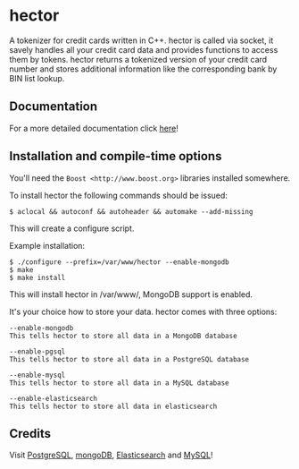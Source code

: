 hector
======


A tokenizer for credit cards written in C++.
hector is called via socket, it savely handles all your credit card data and provides functions to access them by tokens. hector returns a tokenized version of your credit card number and stores additional information like the corresponding bank by BIN list lookup.

Documentation
-------------

For a more detailed documentation click [here](https://github.com/mkaerger/hector/blob/master/doc/README.md)!


Installation and compile-time options
-------------------------------------

You'll need the `Boost <http://www.boost.org>` libraries installed somewhere.


To install hector the following commands should be issued:

    $ aclocal && autoconf && autoheader && automake --add-missing

This will create a configure script.


Example installation:

    $ ./configure --prefix=/var/www/hector --enable-mongodb
    $ make
    $ make install

This will install hector in /var/www/, MongoDB support is enabled.


It's your choice how to store your data. hector comes with three options:
    
    --enable-mongodb
    This tells hector to store all data in a MongoDB database	

    --enable-pgsql
    This tells hector to store all data in a PostgreSQL database	

    --enable-mysql
    This tells hector to store all data in a MySQL database	

    --enable-elasticsearch
    This tells hector to store all data in elasticsearch	

Credits
-------

Visit [PostgreSQL](http://www.postgresql.org/), [mongoDB](http://docs.mongodb.org/ecosystem/drivers/cpp/), [Elasticsearch](https://www.elastic.co/) and [MySQL](http://mysql.com)!
